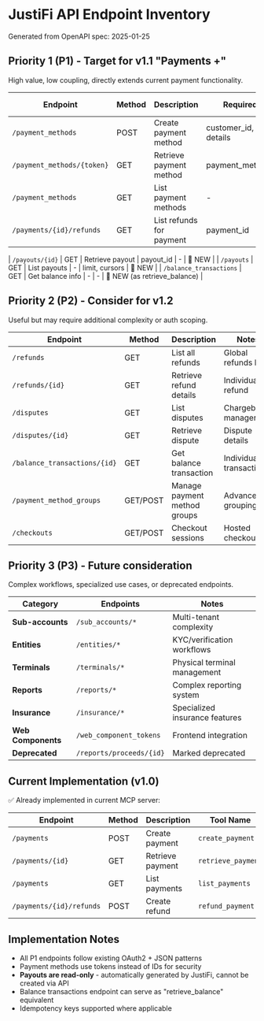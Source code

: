 # JustiFi API Endpoint Inventory
Generated from OpenAPI spec: 2025-01-25

## Priority 1 (P1) - Target for v1.1 "Payments +"
High value, low coupling, directly extends current payment functionality.

| Endpoint | Method | Description | Required Args | Optional Args | Status |
|----------|--------|-------------|---------------|---------------|--------|
| `/payment_methods` | POST | Create payment method | customer_id, card/bank details | - | 🎯 NEW |
| `/payment_methods/{token}` | GET | Retrieve payment method | payment_method_token | - | 🎯 NEW |
| `/payment_methods` | GET | List payment methods | - | limit, cursors | 🎯 NEW |
| `/payments/{id}/refunds` | GET | List refunds for payment | payment_id | limit, cursors | ❌ NOT AVAILABLE |

| `/payouts/{id}` | GET | Retrieve payout | payout_id | - | 🎯 NEW |
| `/payouts` | GET | List payouts | - | limit, cursors | 🎯 NEW |
| `/balance_transactions` | GET | Get balance info | - | - | 🎯 NEW (as retrieve_balance) |

## Priority 2 (P2) - Consider for v1.2
Useful but may require additional complexity or auth scoping.

| Endpoint | Method | Description | Notes |
|----------|--------|-------------|-------|
| `/refunds` | GET | List all refunds | Global refunds list |
| `/refunds/{id}` | GET | Retrieve refund details | Individual refund |
| `/disputes` | GET | List disputes | Chargeback management |
| `/disputes/{id}` | GET | Retrieve dispute | Dispute details |
| `/balance_transactions/{id}` | GET | Get balance transaction | Individual transaction |
| `/payment_method_groups` | GET/POST | Manage payment method groups | Advanced grouping |
| `/checkouts` | GET/POST | Checkout sessions | Hosted checkout |

## Priority 3 (P3) - Future consideration
Complex workflows, specialized use cases, or deprecated endpoints.

| Category | Endpoints | Notes |
|----------|-----------|-------|
| **Sub-accounts** | `/sub_accounts/*` | Multi-tenant complexity |
| **Entities** | `/entities/*` | KYC/verification workflows |
| **Terminals** | `/terminals/*` | Physical terminal management |
| **Reports** | `/reports/*` | Complex reporting system |
| **Insurance** | `/insurance/*` | Specialized insurance features |
| **Web Components** | `/web_component_tokens` | Frontend integration |
| **Deprecated** | `/reports/proceeds/{id}` | Marked deprecated |

## Current Implementation (v1.0)
✅ Already implemented in current MCP server:

| Endpoint | Method | Description | Tool Name |
|----------|--------|-------------|-----------|
| `/payments` | POST | Create payment | `create_payment` |
| `/payments/{id}` | GET | Retrieve payment | `retrieve_payment` |
| `/payments` | GET | List payments | `list_payments` |
| `/payments/{id}/refunds` | POST | Create refund | `refund_payment` |

## Implementation Notes
- All P1 endpoints follow existing OAuth2 + JSON patterns
- Payment methods use tokens instead of IDs for security
- **Payouts are read-only** - automatically generated by JustiFi, cannot be created via API
- Balance transactions endpoint can serve as "retrieve_balance" equivalent
- Idempotency keys supported where applicable 